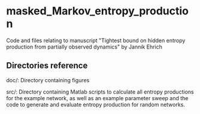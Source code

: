 # masked_Markov_entropy_production
Code and files relating to manuscript "Tightest bound on hidden entropy production from partially observed dynamics" by Jannik Ehrich

## Directories reference

doc/: Directory containing figures 

src/: Directory containing Matlab scripts to calculate all entropy productions for the example network, as well as an example parameter sweep and the code to generate and evaluate entropy production for random networks.
